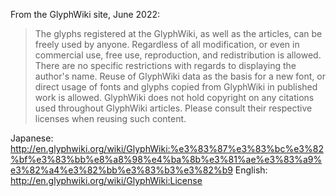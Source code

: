 From the GlyphWiki site, June 2022: 

> The glyphs registered at the GlyphWiki, as well as the articles, can be freely used by anyone. Regardless of all modification, or even in commercial use, free use, reproduction, and redistribution is allowed. There are no specific restrictions with regards to displaying the author's name. Reuse of GlyphWiki data as the basis for a new font, or direct usage of fonts and glyphs copied from GlyphWiki in published work is allowed. GlyphWiki does not hold copyright on any citations used throughout GlyphWiki articles. Please consult their respective licenses when reusing such content.

Japanese: http://en.glyphwiki.org/wiki/GlyphWiki:%e3%83%87%e3%83%bc%e3%82%bf%e3%83%bb%e8%a8%98%e4%ba%8b%e3%81%ae%e3%83%a9%e3%82%a4%e3%82%bb%e3%83%b3%e3%82%b9
English: http://en.glyphwiki.org/wiki/GlyphWiki:License